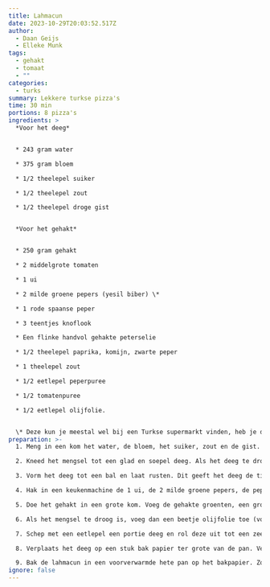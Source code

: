 ```yaml
---
title: Lahmacun
date: 2023-10-29T20:03:52.517Z
author:
  - Daan Geijs
  - Elleke Munk
tags:
  - gehakt
  - tomaat
  - ""
categories:
  - turks
summary: Lekkere turkse pizza's
time: 30 min
portions: 8 pizza's
ingredients: >
  *Voor het deeg*


  * 243 gram water

  * 375 gram bloem

  * 1/2 theelepel suiker

  * 1/2 theelepel zout

  * 1/2 theelepel droge gist


  *Voor het gehakt*


  * 250 gram gehakt

  * 2 middelgrote tomaten

  * 1 ui

  * 2 milde groene pepers (yesil biber) \*

  * 1 rode spaanse peper

  * 3 teentjes knoflook

  * Een flinke handvol gehakte peterselie

  * 1/2 theelepel paprika, komijn, zwarte peper

  * 1 theelepel zout

  * 1/2 eetlepel peperpuree

  * 1/2 tomatenpuree

  * 1/2 eetlepel olijfolie.


  \* Deze kun je meestal wel bij een Turkse supermarkt vinden, heb je die niet in de buurt gebruik dan 1 grote groene paprika.
preparation: >-
  1. Meng in een kom het water, de bloem, het suiker, zout en de gist. 

  2. Kneed het mengsel tot een glad en soepel deeg. Als het deeg te droog is, kun je een beetje extra water toevoegen.

  3. Vorm het deeg tot een bal en laat rusten. Dit geeft het deeg de tijd om te ontspannen, wat het later makkelijker maakt om uit te rollen, nadat we klaar zijn met het voorbereiden van het gehakt.

  4. Hak in een keukenmachine de 1 ui, de 2 milde groene pepers, de peper, en de 3 teentjes knoflook fijn. Doe dit door te pulseren. Hak daarna de tomaten mee, zorg ervoor dat je niet te lang door draait en het een pap wordt.

  5. Doe het gehakt in een grote kom. Voeg de gehakte groenten, een grote handvol gehakte peterselie, 1/2 theelepel paprikapoeder, 1/2 theelepel komijn, 1/2 theelepel zwarte peper, 1 theelepel zout, 1/2 eetlepel paprika- en tomatenpuree toe. Meng alles goed door elkaar.

  6. Als het mengsel te droog is, voeg dan een beetje olijfolie toe (vooral als het vlees mager is). 

  7. Schep met een eetlepel een portie deeg en rol deze uit tot een zeer dunne cirkel. Gebruik voldoende bloem zodat het deeg niet plakt. 

  8. Verplaats het deeg op een stuk bak papier ter grote van de pan. Verdeel een dunne laag van het gehaktmengsel over de lahmacun bodem.

  9. Bak de lahmacun in een voorverwarmde hete pan op het bakpapier. Zorg dat het vlees goed gaart door de pan af te dekken met een deksel voor de eerste paar minuten. Haal dan de deksel van de pan zodat het vocht van het gehakt mengsel kan verdampen. Bak de lahmacun zo nog 2 minuten of als de bodem gaar is.
ignore: false
---
```

